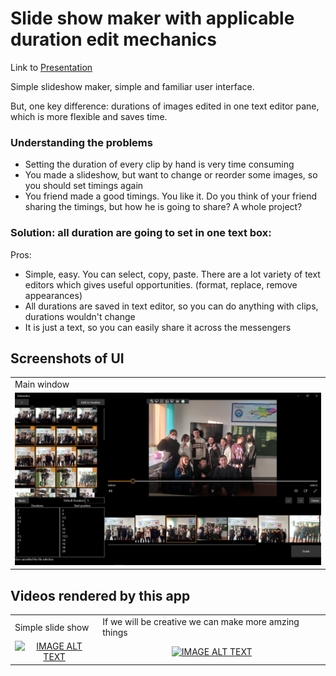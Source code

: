 # Slide show maker with applicable duration edit mechanics

Link to [Presentation](https://docs.google.com/presentation/d/1vYrzhk0fVRUX8VR6hTJoZ05lyz4g6Br9F9kHQULV9aw/edit?usp=sharing)

Simple slideshow maker, simple and familiar user interface.

But, one key difference: durations of images edited in one text editor pane, which is more flexible and saves time.

### Understanding the problems
* Setting the duration of every clip by hand is very time consuming
* You made a slideshow, but want to change or reorder some images, so you should set timings again
* You friend made a good timings. You like it. Do you think of your friend sharing the timings, but how he is going to share? A whole project?

### Solution: all duration are going to set in one text box:
Pros:
* Simple, easy. You can select, copy, paste. There are a lot variety of text editors which gives useful opportunities. (format, replace, remove appearances)
* All durations are saved in text editor, so you can do anything with clips, durations wouldn't change
* It is just a text, so you can easily share it across the messengers



## Screenshots of UI
<table>
  <tr>
    <td>Main window</td>
  </tr>
  <tr>
    <td><img src="Снимки%20экрана/Screenshot%202022-01-07%20070343.png" width=*></td>
  </tr>
 </table>
 
 ## Videos rendered by this app
<table>
  <tr>
    <td>Simple slide show</td>
    <td>If we will be creative we can make more amzing things</td>
  </tr>
  <tr>
    <td>
      <div align="center">
        <a href="https://www.youtube.com/watch?v=5c-lNaOw-pc"><img src="https://img.youtube.com/vi/5c-lNaOw-pc/0.jpg" alt="IMAGE ALT TEXT"></a>
      </div>
    </td>
    <td>
      <div align="center">
        <a href="https://www.youtube.com/watch?v=W2aWfTjlagE"><img src="https://img.youtube.com/vi/W2aWfTjlagE/0.jpg" alt="IMAGE ALT TEXT"></a>
      </div>
    </td>
  </tr>
 </table>
